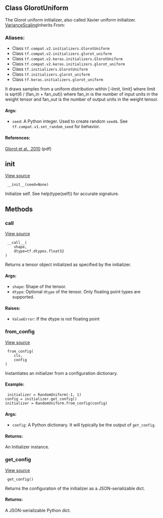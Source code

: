 ## Class GlorotUniform

The Glorot uniform initializer, also called Xavier uniform initializer.
[VarianceScaling](https://www.tensorflow.org/api_docs/python/tf/keras/initializers/VarianceScaling)Inherits From: 

### Aliases:
- Class `tf.compat.v2.initializers.GlorotUniform`
- Class `tf.compat.v2.initializers.glorot_uniform`
- Class `tf.compat.v2.keras.initializers.GlorotUniform`
- Class `tf.compat.v2.keras.initializers.glorot_uniform`
- Class `tf.initializers.GlorotUniform`
- Class `tf.initializers.glorot_uniform`
- Class `tf.keras.initializers.glorot_uniform`

It draws samples from a uniform distribution within [-limit, limit] where limit is sqrt(6 / (fan_in + fan_out)) where fan_in is the number of input units in the weight tensor and fan_out is the number of output units in the weight tensor.
#### Args:
- `seed`: A Python integer. Used to create random `seed`s. See `tf.compat.v1.set_random_seed` for behavior.
#### References:
[Glorot et al., 2010](http://proceedings.mlr.press/v9/glorot10a.html) (pdf)

## __init__
[View source](https://github.com/tensorflow/tensorflow/blob/r2.0/tensorflow/python/ops/init_ops_v2.py#L575-L580)


```
 __init__(seed=None)
```

Initialize self. See help(type(self)) for accurate signature.
## Methods
### __call__
[View source](https://github.com/tensorflow/tensorflow/blob/r2.0/tensorflow/python/ops/init_ops_v2.py#L404-L437)


```
 __call__(
    shape,
    dtype=tf.dtypes.float32
)
```

Returns a tensor object initialized as specified by the initializer.
#### Args:
- `shape`: Shape of the tensor.
- `dtype`: Optional `dtype` of the tensor. Only floating point types are supported.
#### Raises:
- `ValueError`: If the dtype is not floating point
### from_config
[View source](https://github.com/tensorflow/tensorflow/blob/r2.0/tensorflow/python/ops/init_ops_v2.py#L69-L89)


```
 from_config(
    cls,
    config
)
```

Instantiates an initializer from a configuration dictionary.
#### Example:

```
 initializer = RandomUniform(-1, 1)
config = initializer.get_config()
initializer = RandomUniform.from_config(config)
```
#### Args:
- `config`: A Python dictionary. It will typically be the output of `get_config`.
#### Returns:

An Initializer instance.
### get_config
[View source](https://github.com/tensorflow/tensorflow/blob/r2.0/tensorflow/python/ops/init_ops_v2.py#L582-L583)


```
 get_config()
```

Returns the configuration of the initializer as a JSON-serializable dict.
#### Returns:

A JSON-serializable Python dict.
